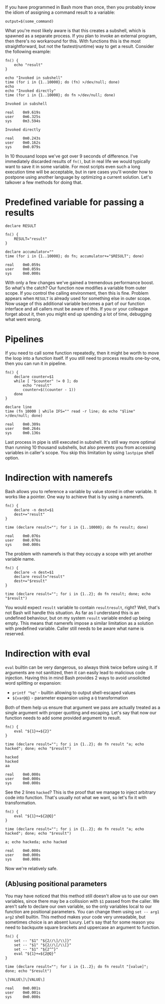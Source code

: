 If you have programmed in Bash more than once, then you probably know the idiom
of assigning a command result to a variable:

```
output=$(some_command)
```

What you're most likely aware is that this creates a subshell, which is spawned
as a separate process. If you plan to invoke an external program, then there's
no workaround for this. With functions this is the most straightforward, but
not the fastest(runtime) way to get a result. Consider the following example:

```
fn() {
	echo "result"
}

echo "Invoked in subshell"
time (for i in {1..10000}; do (fn) >/dev/null; done)
echo
echo "Invoked directly"
time (for i in {1..10000}; do fn >/dev/null; done)
```

```
Invoked in subshell

real    0m9.619s
user    0m6.325s
sys     0m3.594s

Invoked directly

real    0m0.243s
user    0m0.162s
sys     0m0.079s
```

In 10 thousand loops we've got over 9 seconds of difference. I've immediately
discarded results of `fn()`, but in real life we would typically want to save it
in some variable. For most scripts even such a long execution time will be
acceptable, but in rare cases you'll wonder how to postpone using another
language by optimizing a current solution. Let's talkover a few methods for
doing that.

# Predefined variable for passing a results

```
declare RESULT

fn() {
	RESULT="result"
}

declare accumulator=""
time (for i in {1..10000}; do fn; accumulator+="$RESULT"; done)
```

```
real    0m0.059s
user    0m0.059s
sys     0m0.000s
```

With only a few changes we've gained a tremendous performance boost. So what's
the catch? Our function now modifies a variable from outer scope. If you control
the calling environment, then this is fine. Problem appears when `RESULT` is
already used for something else in outer scope. Now usage of this additional
variable becomes a part of our function interface and all callers must be aware
of this. If you or your colleague forget about it, then you might end up
spending a lot of time, debugging what went wrong.

# Pipelines

If you need to call some function repeatedly, then it might be worth to move the
loop into a function itself. If you still need to process results one-by-one,
then you can run it in pipeline.

```
fn() {
	declare counter=$1
	while [ "$counter" != 0 ]; do
		echo "result"
		counter=$((counter - 1))
	done
}

declare line
time (fn 10000 | while IFS="" read -r line; do echo "$line" >/dev/null; done)
```

```
real    0m0.309s
user    0m0.264s
sys     0m0.136s
```

Last process in pipe is still executed in subshell. It's still way more optimal
than running 10 thousand subshells, but also prevents you from accessing
variables in caller's scope. You skip this limitation by using `lastpipe` shell
option.

# Indirection with namerefs

Bash allows you to reference a variable by value stored in other variable. It
works like a pointer. One way to achieve that is by using a namerefs.

```
fn() {
	declare -n dest=$1
	dest+="result"
}

time (declare result=""; for i in {1..10000}; do fn result; done)
```

```
real    0m0.076s
user    0m0.076s
sys     0m0.000s
```

The problem with namerefs is that they occupy a scope with yet another variable
name.

```
fn() {
	declare -n dest=$1
	declare result="result"
	dest+="$result"
}

time (declare result=""; for i in {1..2}; do fn result; done; echo "$result")
```

You would expect `result` variable to contain `resultresult`, right? Well,
that's not Bash will handle this situation. As far as I understand this is an
undefined behaviour, but on my system `result` variable ended up being empty.
This means that namerefs impose a similar limitation as a solution with
predefined variable. Caller still needs to be aware what name is reserved.

# Indirection with eval

`eval` builtin can be very dangerous, so always think twice before using it. If
arguments are not sanitized, then it can easily lead to malicious code
injection. Having this in mind Bash provides 2 ways to avoid unsolicited word
splitting or expansion:

- `printf "%q"` - builtin allowing to output shell-escaped values
- `${var@Q}` - parameter expansion using a `Q` transformation

Both of them help us ensure that argument we pass are actually treated as a
single argument with proper quotting and escaping. Let's say that now our
function needs to add some provided argument to result.

```
fn() {
	eval "${1}+=${2}"
}

time (declare result=""; for i in {1..2}; do fn result "a; echo hacked"; done; echo "$result")
```

```
hacked
hacked
aa

real    0m0.000s
user    0m0.000s
sys     0m0.000s
```

See the 2 lines `hacked`? This is the proof that we manage to inject arbitrary
code into function. That's usually not what we want, so let's fix it with
transformation.

```
fn() {
	eval "${1}+=${2@Q}"
}

time (declare result=""; for i in {1..2}; do fn result "a; echo hacked"; done; echo "$result")
```

```
a; echo hackeda; echo hacked

real    0m0.000s
user    0m0.000s
sys     0m0.000s
```

Now we're relatively safe.

## (Ab)using positional parameters

You may have noticed that this method still doesn't allow us to use our own
variables, since there may be a collission with `$1` passed from the caller.
We aren't safe to declare our own variable, so the only variables local to our
function are positional parameters. You can change them using `set -- arg1 arg2`
shell builtin. This method makes your code very unreadable, but sometimes choice
is an absent luxury. Let's say that for some reason you need to backquote square
brackets and uppercase an argument to function.

```
fn() {
	set -- "$1" "${2//\]/\\]}"
	set -- "$1" "${2//\[/\\[}"
	set -- "$1" "${2^^}"
	eval "${1}+=${2@Q}"
}

time (declare result=""; for i in {1..2}; do fn result "[value]"; done; echo "$result")
```

```
\[VALUE\]\[VALUE\]

real    0m0.001s
user    0m0.001s
sys     0m0.000s
```
